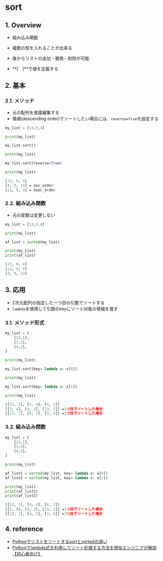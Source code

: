 # sort

## 1. Overview
- 組み込み関数

- 複数の型を入れることが出来る
- 後からリストの追加・置換・削除が可能
- **[　]**で値を定義する

## 2. 基本
### 2.1. メソッド
- 元の配列を直接編集する
- 降順(descending order)でソートしたい場合には、`reverse=True`を設定する
```python title="python ソースコード"
my_list = [13,9,4]

print(my_list)

my_list.sort()

print(my_list)

my_list.sort(reverse=True)

print(my_list)


```

```python  title="python 出力結果"
[13, 9, 4]
[4, 9, 13] ★ asc_order
[13, 9, 4] ★ dsec_order
```

### 2.2. 組み込み関数
- 元の変数は変更しない

```python title="python ソースコード"
my_list = [13,9,4]

print(my_list)

af_list = sorted(my_list)

print(my_list)
print(af_list)
```

```python  title="python 出力結果" hl_lines="3"
[13, 9, 4]
[13, 9, 4]
[4, 9, 13]
```

## 3. 応用
- 2次元配列の指定した一つ目の引数でソートする
- `lambda`を使用して引数のkeyにソート対象の情報を渡す

### 3.1. メソッド形式

```python title="python ソースコード"
my_list = [
    [13,1],
    [3,4],
    [4,2],
]

print(my_list)

my_list.sort(key= lambda x: x[0])

print(my_list)

my_list.sort(key= lambda x: x[1])

print(my_list)
```

```python  title="python 出力結果"
[[13, 1], [3, 4], [4, 2]]
[[3, 4], [4, 2], [13, 1]] ★1つ目でソートした場合
[[13, 1], [4, 2], [3, 4]] ★2つ目でソートした場合
```

### 3.2. 組み込み関数

```python title="python ソースコード"
my_list = [
    [13,1],
    [3,4],
    [4,2],
]

print(my_list)

af_list1 = sorted(my_list, key= lambda x: x[0])
af_list2 = sorted(my_list, key= lambda x: x[1])

print(my_list)
print(af_list1)
print(af_list2)
```

```python  title="python 出力結果" hl_lines="3"
[[13, 1], [3, 4], [4, 2]]
[[3, 4], [4, 2], [13, 1]] ★1つ目でソートした場合
[[13, 1], [4, 2], [3, 4]] ★2つ目でソートした場合
```


## 4. reference
- [Pythonでリストをソートするsortとsortedの違い](https://note.nkmk.me/python-list-sort-sorted/)
- [Pythonでlambda式を利用してソート処理する方法を現役エンジニアが解説【初心者向け】](https://techacademy.jp/magazine/30597)